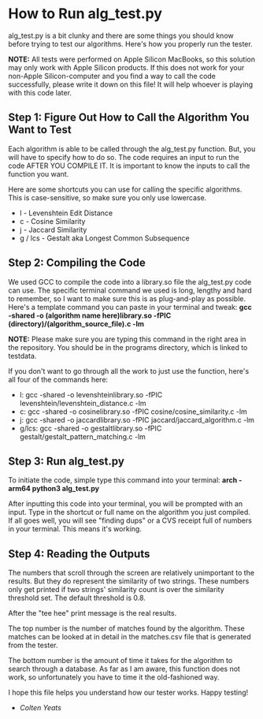 # How to Run alg_test.py
alg_test.py is a bit clunky and there are some things you should know before trying to test our algorithms. Here's how you properly run the tester.

**NOTE:** All tests were performed on Apple Silicon MacBooks, so this solution may only work with Apple Silicon products. If this does not work for your non-Apple Silicon-computer and you find a way to call the code successfully, please write it down on this file! It will help whoever is playing with this code later.

## Step 1: Figure Out How to Call the Algorithm You Want to Test
Each algorithm is able to be called through the alg_test.py function. But, you will have to specify how to do so. The code requires an input to run the code AFTER YOU COMPILE IT. It is important to know the inputs to call the function you want. 

Here are some shortcuts you can use for calling the specific algorithms. This is case-sensitive, so make sure you only use lowercase.
* l - Levenshtein Edit Distance
* c - Cosine Similarity
* j - Jaccard Similarity
* g / lcs - Gestalt aka Longest Common Subsequence

## Step 2: Compiling the Code
We used GCC to compile the code into a library.so file the alg_test.py code can use. The specific terminal command we used is long, lengthy and hard to remember, so I want to make sure this is as plug-and-play as possible. Here's a template command you can paste in your terminal and tweak:
**gcc -shared -o (algorithm name here)library.so -fPIC (directory)/(algorithm_source_file).c -lm**

**NOTE:** Please make sure you are typing this command in the right area in the repository. You should be in the programs directory, which is linked to testdata.

If you don't want to go through all the work to just use the function, here's all four of the commands here:
* l: gcc -shared -o levenshteinlibrary.so -fPIC levenshtein/levenshtein_distance.c -lm
* c: gcc -shared -o cosinelibrary.so -fPIC cosine/cosine_similarity.c -lm
* j: gcc -shared -o jaccardlibrary.so -fPIC jaccard/jaccard_algorithm.c -lm
* g/lcs: gcc -shared -o gestaltlibrary.so -fPIC gestalt/gestalt_pattern_matching.c -lm

## Step 3: Run alg_test.py
To initiate the code, simple type this command into your terminal:
**arch -arm64 python3 alg_test.py**

After inputting this code into your terminal, you will be prompted with an input. Type in the shortcut or full name on the algorithm you just compiled. If all goes well, you will see "finding dups" or a CVS receipt full of numbers in your terminal. This means it's working.

## Step 4: Reading the Outputs
The numbers that scroll through the screen are relatively unimportant to the results. But they do represent the similarity of two strings. These numbers only get printed if two strings' similarity count is over the similarity threshold set. The default threshold is 0.8.

After the "tee hee" print message is the real results.

The top number is the number of matches found by the algorithm. These matches can be looked at in detail in the matches.csv file that is generated from the tester.

The bottom number is the amount of time it takes for the algorithm to search through a database. As far as I am aware, this function does not work, so unfortunately you have to time it the old-fashioned way.

I hope this file helps you understand how our tester works. Happy testing!
- *Colten Yeats*